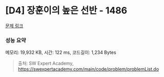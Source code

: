 # [D4] 장훈이의 높은 선반 - 1486 

[문제 링크](https://swexpertacademy.com/main/code/problem/problemDetail.do?contestProbId=AV2b7Yf6ABcBBASw) 

### 성능 요약

메모리: 19,932 KB, 시간: 122 ms, 코드길이: 1,234 Bytes



> 출처: SW Expert Academy, https://swexpertacademy.com/main/code/problem/problemList.do